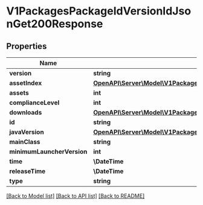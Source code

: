 # V1PackagesPackageIdVersionIdJsonGet200Response

## Properties
Name | Type | Description | Notes
------------ | ------------- | ------------- | -------------
**version** | **string** |  | [optional] 
**assetIndex** | [**OpenAPI\Server\Model\V1PackagesPackageIdVersionIdJsonGet200ResponseAssetIndex**](V1PackagesPackageIdVersionIdJsonGet200ResponseAssetIndex.md) |  | [optional] 
**assets** | **int** |  | [optional] 
**complianceLevel** | **int** |  | [optional] 
**downloads** | [**OpenAPI\Server\Model\V1PackagesPackageIdVersionIdJsonGet200ResponseDownloads**](V1PackagesPackageIdVersionIdJsonGet200ResponseDownloads.md) |  | [optional] 
**id** | **string** |  | [optional] 
**javaVersion** | [**OpenAPI\Server\Model\V1PackagesPackageIdVersionIdJsonGet200ResponseJavaVersion**](V1PackagesPackageIdVersionIdJsonGet200ResponseJavaVersion.md) |  | [optional] 
**mainClass** | **string** |  | [optional] 
**minimumLauncherVersion** | **int** |  | [optional] 
**time** | **\DateTime** |  | [optional] 
**releaseTime** | **\DateTime** |  | [optional] 
**type** | **string** |  | [optional] 

[[Back to Model list]](../README.md#documentation-for-models) [[Back to API list]](../README.md#documentation-for-api-endpoints) [[Back to README]](../README.md)


